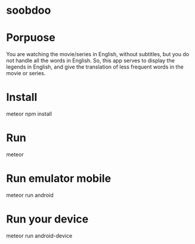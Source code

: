 # soobdoo

# Porpuose
You are watching the movie/series in English, without subtitles, but you do not handle all the words in English.
So, this app serves to display the legends in English, and give the translation of less frequent words in the movie or series.


# Install 
meteor npm install

# Run
meteor

# Run emulator mobile
meteor run android

# Run your device
meteor run android-device

